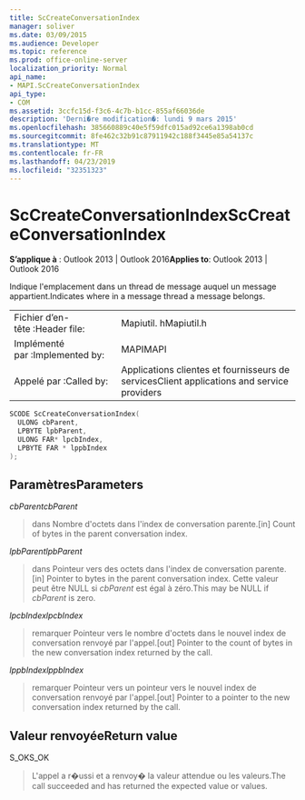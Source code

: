 ```yaml
---
title: ScCreateConversationIndex
manager: soliver
ms.date: 03/09/2015
ms.audience: Developer
ms.topic: reference
ms.prod: office-online-server
localization_priority: Normal
api_name:
- MAPI.ScCreateConversationIndex
api_type:
- COM
ms.assetid: 3ccfc15d-f3c6-4c7b-b1cc-855af66036de
description: 'Derni�re modification�: lundi 9 mars 2015'
ms.openlocfilehash: 385660889c40e5f59dfc015ad92ce6a1398ab0cd
ms.sourcegitcommit: 8fe462c32b91c87911942c188f3445e85a54137c
ms.translationtype: MT
ms.contentlocale: fr-FR
ms.lasthandoff: 04/23/2019
ms.locfileid: "32351323"
---
```

# <a name="sccreateconversationindex"></a><span data-ttu-id="6e72b-103">ScCreateConversationIndex</span><span class="sxs-lookup"><span data-stu-id="6e72b-103">ScCreateConversationIndex</span></span>

  
  
<span data-ttu-id="6e72b-104">**S’applique à** : Outlook 2013 | Outlook 2016</span><span class="sxs-lookup"><span data-stu-id="6e72b-104">**Applies to**: Outlook 2013 | Outlook 2016</span></span> 
  
<span data-ttu-id="6e72b-105">Indique l'emplacement dans un thread de message auquel un message appartient.</span><span class="sxs-lookup"><span data-stu-id="6e72b-105">Indicates where in a message thread a message belongs.</span></span> 
  
|||
|:-----|:-----|
|<span data-ttu-id="6e72b-106">Fichier d’en-tête :</span><span class="sxs-lookup"><span data-stu-id="6e72b-106">Header file:</span></span>  <br/> |<span data-ttu-id="6e72b-107">Mapiutil. h</span><span class="sxs-lookup"><span data-stu-id="6e72b-107">Mapiutil.h</span></span>  <br/> |
|<span data-ttu-id="6e72b-108">Implémenté par :</span><span class="sxs-lookup"><span data-stu-id="6e72b-108">Implemented by:</span></span>  <br/> |<span data-ttu-id="6e72b-109">MAPI</span><span class="sxs-lookup"><span data-stu-id="6e72b-109">MAPI</span></span>  <br/> |
|<span data-ttu-id="6e72b-110">Appelé par :</span><span class="sxs-lookup"><span data-stu-id="6e72b-110">Called by:</span></span>  <br/> |<span data-ttu-id="6e72b-111">Applications clientes et fournisseurs de services</span><span class="sxs-lookup"><span data-stu-id="6e72b-111">Client applications and service providers</span></span>  <br/> |
   
```cpp
SCODE ScCreateConversationIndex(
  ULONG cbParent,
  LPBYTE lpbParent,
  ULONG FAR* lpcbIndex,
  LPBYTE FAR * lppbIndex
);
```

## <a name="parameters"></a><span data-ttu-id="6e72b-112">Paramètres</span><span class="sxs-lookup"><span data-stu-id="6e72b-112">Parameters</span></span>

 <span data-ttu-id="6e72b-113">_cbParent_</span><span class="sxs-lookup"><span data-stu-id="6e72b-113">_cbParent_</span></span>
  
> <span data-ttu-id="6e72b-114">dans Nombre d'octets dans l'index de conversation parente.</span><span class="sxs-lookup"><span data-stu-id="6e72b-114">[in] Count of bytes in the parent conversation index.</span></span>
    
 <span data-ttu-id="6e72b-115">_lpbParent_</span><span class="sxs-lookup"><span data-stu-id="6e72b-115">_lpbParent_</span></span>
  
> <span data-ttu-id="6e72b-116">dans Pointeur vers des octets dans l'index de conversation parente.</span><span class="sxs-lookup"><span data-stu-id="6e72b-116">[in] Pointer to bytes in the parent conversation index.</span></span> <span data-ttu-id="6e72b-117">Cette valeur peut être NULL si _cbParent_ est égal à zéro.</span><span class="sxs-lookup"><span data-stu-id="6e72b-117">This may be NULL if  _cbParent_ is zero.</span></span> 
    
 <span data-ttu-id="6e72b-118">_lpcbIndex_</span><span class="sxs-lookup"><span data-stu-id="6e72b-118">_lpcbIndex_</span></span>
  
> <span data-ttu-id="6e72b-119">remarquer Pointeur vers le nombre d'octets dans le nouvel index de conversation renvoyé par l'appel.</span><span class="sxs-lookup"><span data-stu-id="6e72b-119">[out] Pointer to the count of bytes in the new conversation index returned by the call.</span></span> 
    
 <span data-ttu-id="6e72b-120">_lppbIndex_</span><span class="sxs-lookup"><span data-stu-id="6e72b-120">_lppbIndex_</span></span>
  
> <span data-ttu-id="6e72b-121">remarquer Pointeur vers un pointeur vers le nouvel index de conversation renvoyé par l'appel.</span><span class="sxs-lookup"><span data-stu-id="6e72b-121">[out] Pointer to a pointer to the new conversation index returned by the call.</span></span>
    
## <a name="return-value"></a><span data-ttu-id="6e72b-122">Valeur renvoyée</span><span class="sxs-lookup"><span data-stu-id="6e72b-122">Return value</span></span>

<span data-ttu-id="6e72b-123">S_OK</span><span class="sxs-lookup"><span data-stu-id="6e72b-123">S_OK</span></span> 
  
> <span data-ttu-id="6e72b-124">L'appel a r�ussi et a renvoy� la valeur attendue ou les valeurs.</span><span class="sxs-lookup"><span data-stu-id="6e72b-124">The call succeeded and has returned the expected value or values.</span></span>
    

